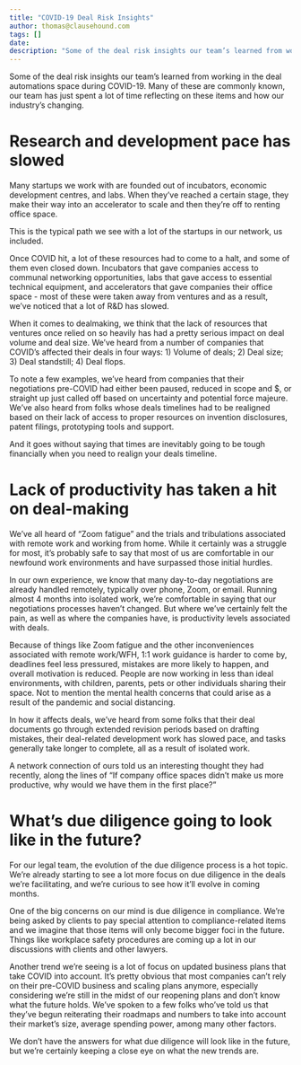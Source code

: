 ```yaml
---
title: "COVID-19 Deal Risk Insights"
author: thomas@clausehound.com
tags: []
date: 
description: "Some of the deal risk insights our team’s learned from working in the deal automations space during COVID-19."
---
```


Some of the deal risk insights our team’s learned from working in the deal automations space during COVID-19. Many of these are commonly known, our team has just spent a lot of time reflecting on these items and how our industry’s changing.

# Research and development pace has slowed 

Many startups we work with are founded out of incubators, economic development centres, and labs. When they’ve reached a certain stage, they make their way into an accelerator to scale and then they’re off to renting office space.

This is the typical path we see with a lot of the startups in our network, us included. 

Once COVID hit, a lot of these resources had to come to a halt, and some of them even closed down. Incubators that gave companies access to communal networking opportunities, labs that gave access to essential technical equipment, and accelerators that gave companies their office space - most of these were taken away from ventures and as a result, we’ve noticed that a lot of R&D has slowed.

When it comes to dealmaking, we think that the lack of resources that ventures once relied on so heavily has had a pretty serious impact on deal volume and deal size. We’ve heard from a number of companies that COVID’s affected their deals in four ways: 1) Volume of deals; 2) Deal size; 3) Deal standstill; 4) Deal flops. 

To note a few examples, we’ve heard from companies that their negotiations pre-COVID had either been paused, reduced in scope and $, or straight up just called off based on uncertainty and potential force majeure. We’ve also heard from folks whose deals timelines had to be realigned based on their lack of access to proper resources on invention disclosures, patent filings, prototyping tools and support.

And it goes without saying that times are inevitably going to be tough financially when you need to realign your deals timeline.

# Lack of productivity has taken a hit on deal-making

We’ve all heard of “Zoom fatigue” and the trials and tribulations associated with remote work and working from home. While it certainly was a struggle for most, it’s probably safe to say that most of us are comfortable in our newfound work environments and have surpassed those initial hurdles. 

In our own experience, we know that many day-to-day negotiations are already handled remotely, typically over phone, Zoom, or email. Running almost 4 months into isolated work, we’re comfortable in saying that our negotiations processes haven’t changed. But where we’ve certainly felt the pain, as well as where the companies have, is productivity levels associated with deals.

Because of things like Zoom fatigue and the other inconveniences associated with remote work/WFH, 1:1 work guidance is harder to come by, deadlines feel less pressured, mistakes are more likely to happen, and overall motivation is reduced. People are now working in less than ideal environments, with children, parents, pets or other individuals sharing their space. Not to mention the mental health concerns that could arise as a result of the pandemic and social distancing.

In how it affects deals, we’ve heard from some folks that their deal documents go through extended revision periods based on drafting mistakes, their deal-related development work has slowed pace, and tasks generally take longer to complete, all as a result of isolated work.

A network connection of ours told us an interesting thought they had recently, along the lines of “If company office spaces didn’t make us more productive, why would we have them in the first place?”

# What’s due diligence going to look like in the future?

For our legal team, the evolution of the due diligence process is a hot topic. We’re already starting to see a lot more focus on due diligence in the deals we’re facilitating, and we’re curious to see how it’ll evolve in coming months. 

One of the big concerns on our mind is due diligence in compliance. We’re being asked by clients to pay special attention to compliance-related items and we imagine that those items will only become bigger foci in the future. Things like workplace safety procedures are coming up a lot in our discussions with clients and other lawyers.

Another trend we’re seeing is a lot of focus on updated business plans that take COVID into account. It’s pretty obvious that most companies can’t rely on their pre-COVID business and scaling plans anymore, especially considering we’re still in the midst of our reopening plans and don’t know what the future holds. We’ve spoken to a few folks who’ve told us that they’ve begun reiterating their roadmaps and numbers to take into account their market’s size, average spending power, among many other factors.

We don’t have the answers for what due diligence will look like in the future, but we’re certainly keeping a close eye on what the new trends are.
